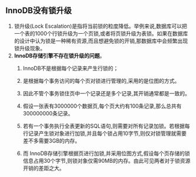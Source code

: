 ## InnoDB没有锁升级

1. 锁升级(Lock Escalation)是指将当前锁的粒度降低。举例来说,数据库可以把一个表的1000个行锁升级为一个页锁,或者将页锁升级为表锁。如果在数据库的设计中认为锁是一种稀有资源,而且想避免锁的开销,那数据库中会频繁出现锁升级现象。
1. **InnoDB存储引擎不存在锁升级的问题**。
    1. InnoDB不是根据每个记录来产生行锁的；
    2. 是根据每个事务访问的每个页对锁进行管理的,采用的是位图的方式。
    1. 因此不管个事务锁住页中一个记录还是多个记录,其开销通常都是一致的。


    1. 假设一张表有3000000个数据页,每个页大约有100条记录,那么总共有300000000条记录。
    1. 若有一个事务执行全表更新的SQL语句,则需要对所有记录加锁。若根据每行记录产生锁对象进行加锁,并且每个锁占用10字节,则仅对锁管理就需要差不多需要3GB的内存。
    1. 而 InnoDB存储引擎根据页进行加锁,并采用位图方式,假设每个页存储的锁信息占用30个字节,则锁对象仅需90MB的内存。由此可见两者对于锁资源开销的差距之大。

